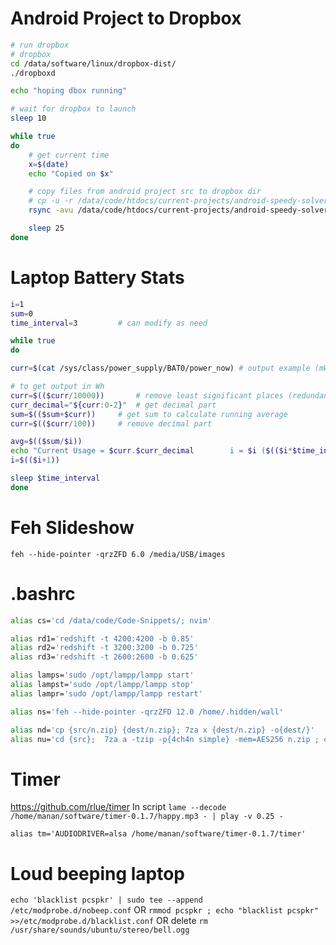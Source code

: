 # Android Project to Dropbox
```sh
# run dropbox
# dropbox
cd /data/software/linux/dropbox-dist/
./dropboxd

echo "hoping dbox running"

# wait for dropbox to launch
sleep 10

while true
do
    # get current time
	x=$(date)
	echo "Copied on $x"

    # copy files from android project src to dropbox dir
	# cp -u -r /data/code/htdocs/current-projects/android-speedy-solver/app/src/main/ /home/manan/Dropbox/android-speedy-solver/
	rsync -avu /data/code/htdocs/current-projects/android-speedy-solver/app/src/main/ /home/manan/Dropbox/android-speedy-solver/ --delete

	sleep 25
done
```

# Laptop Battery Stats
```sh
i=1
sum=0
time_interval=3			# can modify as need

while true
do

curr=$(cat /sys/class/power_supply/BAT0/power_now) # output example (mW): 3290000

# to get output in Wh
curr=$(($curr/10000)) 		# remove least significant places (redundant 0)
curr_decimal="${curr:0-2}"	# get decimal part
sum=$(($sum+$curr))		# get sum to calculate running average
curr=$(($curr/100))		# remove decimal part

avg=$(($sum/$i))
echo "Current Usage = $curr.$curr_decimal        i = $i ($(($i*$time_interval))s)     Avg = $(($sum/$i))"
i=$(($i+1))

sleep $time_interval
done
```

# Feh Slideshow
`feh --hide-pointer -qrzZFD 6.0 /media/USB/images`

# .bashrc
```sh
alias cs='cd /data/code/Code-Snippets/; nvim'

alias rd1='redshift -t 4200:4200 -b 0.85'
alias rd2='redshift -t 3200:3200 -b 0.725'
alias rd3='redshift -t 2600:2600 -b 0.625'

alias lamps='sudo /opt/lampp/lampp start'
alias lampst='sudo /opt/lampp/lampp stop'
alias lampr='sudo /opt/lampp/lampp restart'

alias ns='feh --hide-pointer -qrzZFD 12.0 /home/.hidden/wall'

alias nd='cp {src/n.zip} {dest/n.zip}; 7za x {dest/n.zip} -o{dest/}'
alias nu='cd {src};  7za a -tzip -p{4ch4n simple} -mem=AES256 n.zip ; cp n.zip {dest/n.zip}'
```

# Timer
https://github.com/rlue/timer
In script 
`lame --decode /home/manan/software/timer-0.1.7/happy.mp3 - | play -v 0.25 -`

`alias tm='AUDIODRIVER=alsa /home/manan/software/timer-0.1.7/timer'`

# Loud beeping laptop
`echo 'blacklist pcspkr' | sudo tee --append /etc/modprobe.d/nobeep.conf`
OR
`rmmod pcspkr ; echo "blacklist pcspkr" >>/etc/modprobe.d/blacklist.conf`
OR
delete `rm /usr/share/sounds/ubuntu/stereo/bell.ogg`
